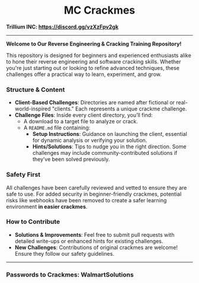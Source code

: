 <h1 align="center">MC Crackmes</h1>

**Trillium INC: https://discord.gg/vzXzFpv2gk**

---  
**Welcome to Our Reverse Engineering & Cracking Training Repository!**  

This repository is designed for beginners and experienced enthusiasts alike to hone their reverse engineering and software cracking skills. Whether you're just starting out or looking to refine advanced techniques, these challenges offer a practical way to learn, experiment, and grow.  

### Structure & Content  
- **Client-Based Challenges**: Directories are named after fictional or real-world-inspired "clients." Each represents a unique crackme challenge.  
- **Challenge Files**: Inside every client directory, you’ll find:  
  - A download to a target file to analyze or crack.  
  - A `README.md` file containing:  
    - **Setup Instructions**: Guidance on launching the client, essential for dynamic analysis or verifying your solution.  
    - **Hints/Solutions**: Tips to nudge you in the right direction. Some challenges may include community-contributed solutions if they’ve been solved previously.  

### Safety First  
All challenges have been carefully reviewed and vetted to ensure they are safe to use. For added security in beginner-friendly crackmes, potential risks like webhooks have been removed to create a safer learning environment **in easier crackmes**.  

### How to Contribute  
- **Solutions & Improvements**: Feel free to submit pull requests with detailed write-ups or enhanced hints for existing challenges.  
- **New Challenges**: Contributions of original crackmes are welcome! Ensure they follow our safety guidelines.  
---  

### Passwords to Crackmes: WalmartSolutions
